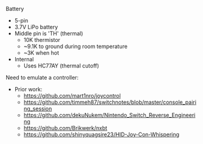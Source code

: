 

Battery
- 5-pin
- 3.7V LiPo battery
- Middle pin is 'TH' (thermal)
    - 10K thermistor
    - ~9.1K to ground during room temperature
    - ~3K when hot
- Internal
    - Uses HC77AY (thermal cutoff)


Need to emulate a controller:
- Prior work:
    - https://github.com/mart1nro/joycontrol
    - https://github.com/timmeh87/switchnotes/blob/master/console_pairing_session
    - https://github.com/dekuNukem/Nintendo_Switch_Reverse_Engineering
    - https://github.com/Brikwerk/nxbt
    - https://github.com/shinyquagsire23/HID-Joy-Con-Whispering